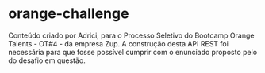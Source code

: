 # orange-challenge
Conteúdo criado por Adrici, para o Processo Seletivo do Bootcamp Orange Talents - OT#4 - da empresa Zup.
A construção desta API REST foi necessária para que fosse possível cumprir com o enunciado proposto pelo do desafio em questão.
> 
